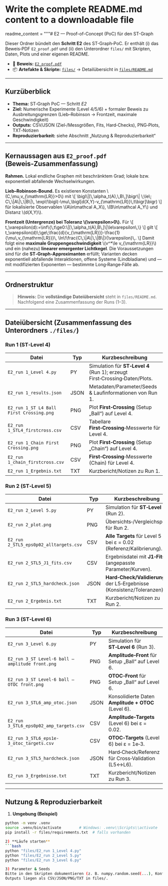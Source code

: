 # Write the complete README.md content to a downloadable file
readme_content = """# E2 — Proof-of-Concept (PoC) für den ST-Graph

Dieser Ordner bündelt den **Schritt E2** des ST-Graph‑PoC. Er enthält (i) das Beweis‑PDF `E2_proof.pdf` und (ii) den Unterordner `files/` mit Skripten, Daten, Plots und einer eigenen README.

- 📄 **Beweis:** [`E2_proof.pdf`](./E2_proof.pdf)
- 📦 **Artefakte & Skripte:** [`files/`](./files/) → Detailübersicht in [`files/README.md`](./files/README.md)

---

## Kurzüberblick

- **Thema:** ST‑Graph PoC — Schritt *E2*  
- **Ziel:** Numerische Experimente (Level 4/5/6) + formaler Beweis zu Ausbreitungsgrenzen (Lieb–Robinson → Frontzeit, maximale Geschwindigkeit)  
- **Outputs:** CSV/JSON (Ziel‑/Messgrößen, Fits, Hard‑Checks), PNG‑Plots, TXT‑Notizen  
- **Reproduzierbarkeit:** siehe Abschnitt „Nutzung & Reproduzierbarkeit“

---

## Kernaussagen aus `E2_proof.pdf` (Beweis‑Zusammenfassung)

**Rahmen.** Lokal endliche Graphen mit beschränktem Grad; lokale bzw. exponentiell abfallende Wechselwirkungen.

**Lieb–Robinson‑Bound.** Es existieren Konstanten \\(C,\\mu,v_{\\mathrm{LR}}>0\\) mit
\\[
\\bigl\\|[\\,\\alpha_t(A),\\,B\\,]\\bigr\\|
\\;\\le\\;
C\\,\\|A\\|\\,\\|B\\|\\,
\\exp\\!\\bigl(-\\mu\\,\\bigl[d(X,Y)-v_{\\mathrm{LR}}\\,t\\bigr]\\bigr)
\\]
für lokalisierte Observablen \\(A\\in\\mathcal A_X\\), \\(B\\in\\mathcal A_Y\\) und Distanz \\(d(X,Y)\\).

**Frontzeit (Untergrenze) bei Toleranz \\(\\varepsilon>0\\).** Für
\\[
t_\\varepsilon(d):=\\inf\\{\\,t\\ge0:\\|[\\,\\alpha_t(A),B\\,]\\|\\le\\varepsilon\\,\\}
\\]
gilt
\\[
t_\\varepsilon(d)\\;\\ge\\;\\frac{d}{v_{\\mathrm{LR}}}-\\frac{1}{\\mu\\,v_{\\mathrm{LR}}}\\,
\\ln\\!\\frac{C\\,\\|A\\|\\,\\|B\\|}{\\varepsilon}\\,.
\\]
Damit folgt eine **maximale Gruppengeschwindigkeit** \\(v^*\\le v_{\\mathrm{LR}}\\) und ein (nahezu) **linearer emergenter Lichtkegel**. Die Voraussetzungen sind für die **ST‑Graph‑Approximanten** erfüllt; Varianten decken exponentiell abfallende Interaktionen, offene Systeme (Lindbladiane) und — mit modifizierten Exponenten — bestimmte Long‑Range‑Fälle ab.

---

## Ordnerstruktur


> **Hinweis:** Die **vollständige Dateiübersicht** steht in `files/README.md`. Nachfolgend eine Zusammenfassung der Runs (1–3).

---

## Dateiübersicht (Zusammenfassung des Unterordners `./files/`)

### Run 1 (ST‑Level 4)
| Datei | Typ | Kurzbeschreibung |
|---|---|---|
| `E2_run 1_Level 4.py` | PY | Simulation für **ST‑Level 4** (Run 1); erzeugt First‑Crossing‑Daten/Plots. |
| `E2_run 1_results.json` | JSON | Metadaten/Parameter/Seeds & Laufinformationen von Run 1. |
| `E2_run 1_ST L4 Ball First Crossing.png` | PNG | Plot **First‑Crossing** (Setup „Ball“) auf Level 4. |
| `E2_run 1_STL4_firstcross.csv` | CSV | Tabellare **First‑Crossing**‑Messwerte für Level 4. |
| `E2_run 1_Chain First Crossing.png` | PNG | Plot **First‑Crossing** (Setup „Chain“) auf Level 4. |
| `E2_run 1_chain_firstcross.csv` | CSV | **First‑Crossing**‑Messwerte (Chain) für Level 4. |
| `E2_run 1_Ergebnis.txt` | TXT | Kurzbericht/Notizen zu Run 1. |

### Run 2 (ST‑Level 5)
| Datei | Typ | Kurzbeschreibung |
|---|---|---|
| `E2_run 2_Level 5.py` | PY | Simulation für **ST‑Level 5** (Run 2). |
| `E2_run 2_plot.png` | PNG | Übersichts‑/Vergleichsplot für Run 2. |
| `E2_run 2_STL5_eps0p02_alltargets.csv` | CSV | **Alle Targets** für Level 5 bei ε = 0.02 (Referenz/Kalibrierung). |
| `E2_run 2_STL5_J1_fits.csv` | CSV | Ergebnisdatei mit **J1‑Fits** (angepasste Parameter/Kurven). |
| `E2_run 2_STL5_hardcheck.json` | JSON | **Hard‑Check/Validierung** der L5‑Ergebnisse (Konsistenz/Toleranzen). |
| `E2_run 2_Ergebnis.txt` | TXT | Kurzbericht/Notizen zu Run 2. |

### Run 3 (ST‑Level 6)
| Datei | Typ | Kurzbeschreibung |
|---|---|---|
| `E2_run 3_Level 6.py` | PY | Simulation für **ST‑Level 6** (Run 3). |
| `E2_run 3_ST Level-6 ball — amplitude front.png` | PNG | **Amplitude‑Front** für Setup „Ball“ auf Level 6. |
| `E2_run 3_ST Level-6 ball — OTOC front.png` | PNG | **OTOC‑Front** für Setup „Ball“ auf Level 6. |
| `E2_run 3_STL6_amp_otoc.json` | JSON | Konsolidierte Daten **Amplitude + OTOC** (Level 6). |
| `E2_run 3_STL6_eps0p02_amp_targets.csv` | CSV | **Amplitude‑Targets** (Level 6) bei ε = 0.02. |
| `E2_run 3_STL6_eps1e-3_otoc_targets.csv` | CSV | **OTOC‑Targets** (Level 6) bei ε = 1e‑3. |
| `E2_run 3_STL5_hardcheck.json` | JSON | Hard‑Check/Referenz für Cross‑Validation (L5↔L6). |
| `E2_run 3_Ergebnisse.txt` | TXT | Kurzbericht/Notizen zu Run 3. |

---

## Nutzung & Reproduzierbarkeit

1) **Umgebung (Beispiel)**
```bash
python -m venv .venv
source .venv/bin/activate        # Windows: .venv\\Scripts\\activate
pip install -r files/requirements.txt  # falls vorhanden

2) **Läufe starten**
```bash
python "files/E2_run 1_Level 4.py"
python "files/E2_run 2_Level 5.py"
python "files/E2_run 3_Level 6.py"

3) Parameter & Seeds
Bitte in den Skripten dokumentieren (z. B. numpy.random.seed(...), Konfiguration in cfg.py/config.yaml).
Outputs liegen als CSV/JSON/PNG/TXT in files/.

